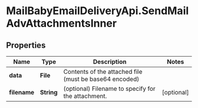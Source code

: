 # MailBabyEmailDeliveryApi.SendMailAdvAttachmentsInner

## Properties

Name | Type | Description | Notes
------------ | ------------- | ------------- | -------------
**data** | **File** | Contents of the attached file (must be base64 encoded) | 
**filename** | **String** | (optional) Filename to specify for the attachment. | [optional] 


